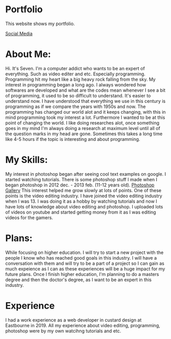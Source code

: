 # Portfolio

This website shows my portfolio.

[Social Media](https://sp0r7en.github.io/portfolio/social.html)


# About Me:
Hi. It's Seven. I'm a computer addict who wants to be an expert of everything. Such as video editer and etc. Especially programming. Programming hit my heart like a big heavy rock falling from the sky. My interest in programming began a long ago. I always wondered how softwares are developed and what are the codes mean whenever I see a bit of programming, it used to be so difficult to understand. It's easier to understand now. I have understood that everything we use in this century is programming as if we compare the years with 1950s and now. The programming has changed our world alot and it keeps changing, with this in mind programming took my interest a lot. Furthermore I wanted to be at this point of changing the world. I like doing researches alot, once something goes in my mind I'm always doing a research at maximum level until all of the question marks in my head are gone. Sometimes this takes a long time like 4-5 hours if the topic is interesting and about programming. 

# My Skills:
My interest in photoshop began after seeing cool text examples on google. I started watching tutorials. There is some photoshop stuff I made when I began photoshop in 2012 dec. - 2013 feb. (11-12 years old).
[Photoshop Gallery]()
This interest helped me grow slowly at lots of points. One of these points is the video editing industry. I have joined the video editing industry when I was 13. I was doing it as a hobby by watching tutorials and now I have lots of knowledge about video editing and photoshop. I uploaded lots of videos on youtube and started getting money from it as I was editing videos for the gamers.

# Plans:
While focusing on higher education. I will try to start a new project with the people I know who has reached good goals in this industry. I will have a conversation with them and will try to be a part of a project so I can gain as much expeience as I can as these experiences will be a huge impact for my future plans. Once I finish higher education, I'm planning to do a masters degree and then the doctor's degree, as I want to be an expert in this industry.

# Experience
I had a work experience as a web developer in custard design at Eastbourne in 2019. All my experience about video editing, programming, photoshop were by my own watcihng tutorials and etc. 
